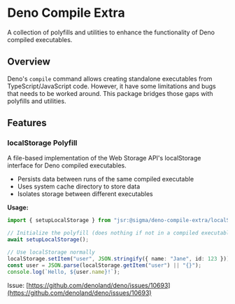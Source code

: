 # Deno Compile Extra

A collection of polyfills and utilities to enhance the functionality of Deno
compiled executables.

## Overview

Deno's `compile` command allows creating standalone executables from
TypeScript/JavaScript code. However, it have some limitations and bugs that
needs to be worked around. This package bridges those gaps with polyfills and
utilities.

## Features

### localStorage Polyfill

A file-based implementation of the Web Storage API's localStorage interface for
Deno compiled executables.

- Persists data between runs of the same compiled executable
- Uses system cache directory to store data
- Isolates storage between different executables

**Usage:**

```typescript
import { setupLocalStorage } from "jsr:@sigma/deno-compile-extra/localStoragePolyfill";

// Initialize the polyfill (does nothing if not in a compiled executable)
await setupLocalStorage();

// Use localStorage normally
localStorage.setItem("user", JSON.stringify({ name: "Jane", id: 123 }));
const user = JSON.parse(localStorage.getItem("user") || "{}");
console.log(`Hello, ${user.name}!`);
```

Issue:
[https://github.com/denoland/deno/issues/10693](https://github.com/denoland/deno/issues/10693)
